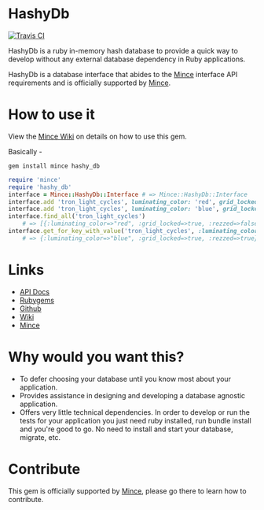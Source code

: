# HashyDb

[![Travis CI](https://travis-ci.org/coffeencoke/hashy_db.png)](https://travis-ci.org/#!/coffeencoke/hashy_db)

HashyDb is a ruby in-memory hash database to provide a quick way to develop without any external database dependency in Ruby applications.

HashyDb is a database interface that abides to the [Mince](https://github.com/coffeencoke/mince/) interface API requirements and is officially supported by [Mince](https://github.com/coffeencoke/mince/).

# How to use it

View the [Mince Wiki](https://github.com/coffeencoke/mince/wiki) on details on how to use this gem.

Basically -

```
gem install mince hashy_db
```

```ruby
require 'mince'
require 'hashy_db'
interface = Mince::HashyDb::Interface # => Mince::HashyDb::Interface 
interface.add 'tron_light_cycles', luminating_color: 'red', grid_locked: true, rezzed: false
interface.add 'tron_light_cycles', luminating_color: 'blue', grid_locked: true, rezzed: true
interface.find_all('tron_light_cycles') 
	# => [{:luminating_color=>"red", :grid_locked=>true, :rezzed=>false}, {:luminating_color=>"blue", :grid_locked=>true, :rezzed=>true}] 
interface.get_for_key_with_value('tron_light_cycles', :luminating_color, 'blue')
	# => {:luminating_color=>"blue", :grid_locked=>true, :rezzed=>true} 
```

# Links

* [API Docs](http://rdoc.info/github/coffeencoke/hashy_db/update_to_v2/frames)
* [Rubygems](https://rubygems.org/gems/hashy_db)
* [Github](https://github.com/coffeencoke/hashy_db)
* [Wiki](https://github.com/coffeencoke/hashy_db/wiki)
* [Mince](https://github.com/coffeencoke/mince)

# Why would you want this?

- To defer choosing your database until you know most about your application.
- Provides assistance in designing and developing a database agnostic application.
- Offers very little technical dependencies.  In order to develop or run the tests for your application you just need ruby installed, run bundle install and you're good to go.  No need to install and start your database, migrate, etc.

# Contribute

This gem is officially supported by [Mince](https://github.com/coffeencoke/mince/), please go there to learn how to contribute.